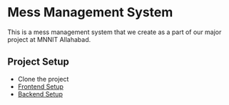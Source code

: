 # Mess Management System
This is a mess management system that we create as a part of our major project at MNNIT Allahabad.

## Project Setup
* Clone the project
* [Frontend Setup](https://github.com/harshh3010/MessManagementSystem/tree/main/Frontend/mess-management-system-ui#readme)
* [Backend Setup](https://github.com/harshh3010/MessManagementSystem/tree/main/Backend#readme)
